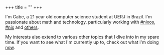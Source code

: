 +++
title = ""
+++

I'm Gabe, a 21 year old computer science student at UERJ in Brazil. I'm passionate about math and technology.  particularly working with [#nixos](/tags/nixos/), [#nix](/tags/nix/) and [others](/tags/).

My interests also extend to various other topics that I dive into in my spare time. If you want to see what I'm currently up to, check out what I'm doing [now](/now/).
